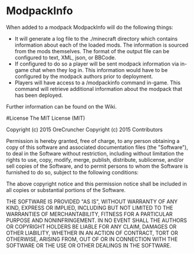 # ModpackInfo

When added to a modpack ModpackInfo will do the following things:

* It will generate a log file to the ./minecraft directory which contains information about each of the loaded mods.  The information is sourced from the mods themselves.  The format of the output file can be configured to text, XML, json, or BBCode.
* If configured to do so a player will be sent modpack information via in-game chat when they log in.  This information would have to be configured by the modpack authors prior to deployment.
* Players will have access to a /modpackinfo command in-game.  This command will retrieve additional information about the modpack that has been deployed.

Further information can be found on the Wiki.

#License
The MIT License (MIT)

Copyright (c) 2015 OreCruncher
Copyright (c) 2015 Contributors

Permission is hereby granted, free of charge, to any person obtaining a copy
of this software and associated documentation files (the "Software"), to deal
in the Software without restriction, including without limitation the rights
to use, copy, modify, merge, publish, distribute, sublicense, and/or sell
copies of the Software, and to permit persons to whom the Software is
furnished to do so, subject to the following conditions:

The above copyright notice and this permission notice shall be included in
all copies or substantial portions of the Software.

THE SOFTWARE IS PROVIDED "AS IS", WITHOUT WARRANTY OF ANY KIND, EXPRESS OR
IMPLIED, INCLUDING BUT NOT LIMITED TO THE WARRANTIES OF MERCHANTABILITY,
FITNESS FOR A PARTICULAR PURPOSE AND NONINFRINGEMENT. IN NO EVENT SHALL THE
AUTHORS OR COPYRIGHT HOLDERS BE LIABLE FOR ANY CLAIM, DAMAGES OR OTHER
LIABILITY, WHETHER IN AN ACTION OF CONTRACT, TORT OR OTHERWISE, ARISING FROM,
OUT OF OR IN CONNECTION WITH THE SOFTWARE OR THE USE OR OTHER DEALINGS IN
THE SOFTWARE.
